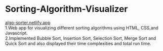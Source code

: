 # Sorting-Algorithm-Visualizer
[algo-sorter.netlify.app ](https://algo-sorter.netlify.app/)
<br />
1.Web app for visualizing different sorting algorithms using HTML, CSS,and Javascript.<br />
2.Implemented Bubble Sort, Insertion Sort, Selection Sort, Merge Sort and Quick Sort and also displayed their time complexities and total run time.
